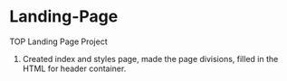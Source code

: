 # Landing-Page
TOP Landing Page Project


1. Created index and styles page, made the page divisions, filled in the HTML for header container.